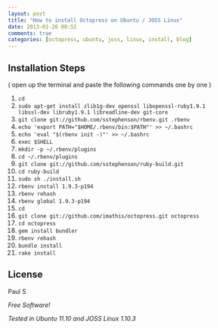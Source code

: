 ```yaml
---
layout: post
title: "How to install Octopress on Ubuntu / JOSS Linux"
date: 2013-01-26 00:52
comments: true
categories: [octopress, ubuntu, joss, linux, install, blog]
---
```

## Installation Steps 

( open up the terminal and paste the following commands one by one )

1. `cd`
2. `sudo apt-get install zlib1g-dev openssl libopenssl-ruby1.9.1 libssl-dev libruby1.9.1 libreadline-dev git-core`
3. `git clone git://github.com/sstephenson/rbenv.git .rbenv`
4. `echo 'export PATH="$HOME/.rbenv/bin:$PATH"' >> ~/.bashrc`
5. `echo 'eval "$(rbenv init -)"' >> ~/.bashrc`
6. `exec $SHELL`
7. `mkdir -p ~/.rbenv/plugins`
8. `cd ~/.rbenv/plugins`
9. `git clone git://github.com/sstephenson/ruby-build.git`
10. `cd ruby-build`
11. `sudo sh ./install.sh`
12. `rbenv install 1.9.3-p194`
13. `rbenv rehash`
14. `rbenv global 1.9.3-p194`
15. `cd`
16. `git clone git://github.com/imathis/octopress.git octopress`
17. `cd octopress`
18. `gem install bundler`
19. `rbenv rehash`
20. `bundle install`
21. `rake install`




License
-

Paul S

*Free Software!*  

*Tested in Ubuntu 11.10 and JOSS Linux 1.10.3*


